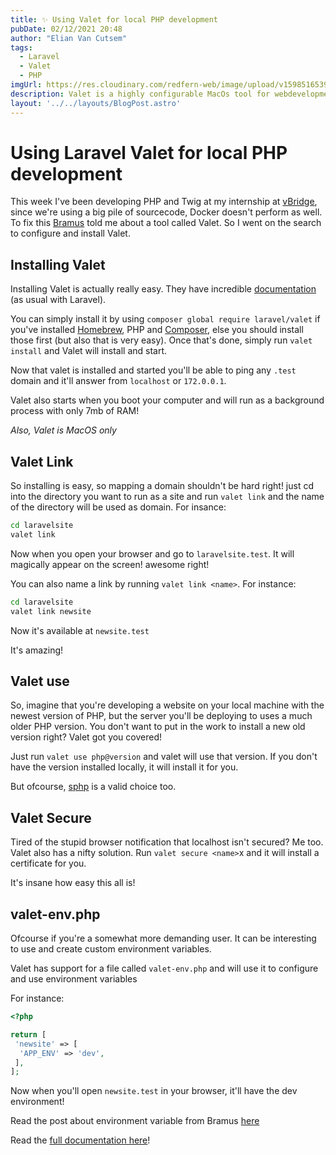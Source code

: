 ```yaml
---
title: ✨ Using Valet for local PHP development
pubDate: 02/12/2021 20:48
author: "Elian Van Cutsem"
tags:
  - Laravel
  - Valet
  - PHP
imgUrl: https://res.cloudinary.com/redfern-web/image/upload/v1598516539/redfern-dev/png/valet.png
description: Valet is a highly configurable MacOs tool for webdevelopment running in the background
layout: '../../layouts/BlogPost.astro'
---
```


# Using Laravel Valet for local PHP development

This week I've been developing PHP and Twig at my internship at [vBridge](<https://vbridge.eu>), since we're using a big pile of sourcecode, Docker doesn't perform as well. To fix this [Bramus](<https://www.bram.us>) told me about a tool called Valet. So I went on the search to configure and install Valet.

## Installing Valet

Installing Valet is actually really easy. They have incredible [documentation](<https://laravel.com/docs/master/valet>) (as usual with Laravel).

You can simply install it by using `composer global require laravel/valet` if you've installed [Homebrew](<https://brew.sh/>), PHP and [Composer](<https://getcomposer.org/>), else you should install those first (but also that is very easy). Once that's done, simply run `valet install` and Valet will install and start.

Now that valet is installed and started you'll be able to ping any `.test` domain and it'll answer from `localhost` or `172.0.0.1`.

Valet also starts when you boot your computer and will run as a background process with only 7mb of RAM!

*Also, Valet is MacOS only*

## Valet Link

So installing is easy, so mapping a domain shouldn't be hard right! just cd into the directory you want to run as a site and run `valet link` and the name of the directory will be used as domain. For insance:

```bash
cd laravelsite
valet link
```

Now when you open your browser and go to `laravelsite.test`. It will magically appear on the screen! awesome right!

You can also name a link by running `valet link <name>`. For instance:

```bash
cd laravelsite
valet link newsite
```

Now it's available at `newsite.test`

It's amazing!

## Valet use

So, imagine that you're developing a website on your local machine with the newest version of PHP, but the server you'll be deploying to uses a much older PHP version. You don't want to put in the work to install a new old version right? Valet got you covered!

Just run `valet use php@version` and valet will use that version. If you don't have the version installed locally, it will install it for you.

But ofcourse, [sphp](<https://github.com/sgotre/sphp-osx>) is a valid choice too.

## Valet Secure

Tired of the stupid browser notification that localhost isn't secured? Me too. Valet also has a nifty solution. Run `valet secure <name>`x and it will install a certificate for you.

It's insane how easy this all is!

## valet-env.php

Ofcourse if you're a somewhat more demanding user. It can be interesting to use and create custom environment variables.

Valet has support for a file called `valet-env.php` and will use it to configure and use environment variables

For instance:

```php
<?php

return [
 'newsite' => [
  'APP_ENV' => 'dev',
 ],
];
```

Now when you'll open `newsite.test` in your browser, it'll have the dev environment!

Read the post about environment variable from Bramus [here](<https://www.bram.us/2019/01/17/laravel-valet-environment-variables/>)

Read the [full documentation here](<https://laravel.com/docs/master/valet>)!

